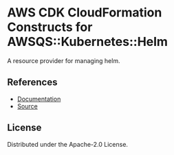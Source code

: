 # AWS CDK CloudFormation Constructs for AWSQS::Kubernetes::Helm

A resource provider for managing helm.
## References
* [Documentation](https://github.com/aws-quickstart/quickstart-helm-resource-provider/blob/main/README.md)
* [Source](https://github.com/aws-quickstart/quickstart-helm-resource-provider.git)
## License

Distributed under the Apache-2.0 License.
